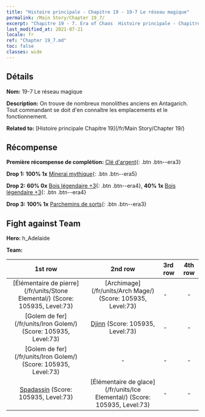 ```yaml
---
title: "Histoire principale - Chapitre 19 - 19-7 Le réseau magique"
permalink: /Main Story/Chapter 19_7/
excerpt: "Chapitre 19 - 7. Era of Chaos  Histoire principale - Chapitre 19_7. 19-7 Le réseau magique"
last_modified_at: 2021-07-21
locale: fr
ref: "Chapter 19_7.md"
toc: false
classes: wide
---
```


## Détails

 **Nom:** 19-7 Le réseau magique

 **Description:** On trouve de nombreux monolithes anciens en Antagarich. Tout commandant se doit d'en connaître les emplacements et le fonctionnement.

 **Related to:** [Histoire principale Chapitre 19](/fr/Main Story/Chapter 19/)

## Récompense

 **Première récompense de complétion:** [Clé d'argent](/ItemsFR/con_693/){: .btn .btn--era3}

 **Drop 1:** **100% 1x** [Minerai mythique](/ItemsFR/mat_61/){: .btn .btn--era5}

 **Drop 2:** **60% 0x** [Bois légendaire +3](/ItemsFR/mat_55/){: .btn .btn--era4}, **40% 1x** [Bois légendaire +3](/ItemsFR/mat_55/){: .btn .btn--era4}

 **Drop 3:** **100% 1x** [Parchemins de sorts](/ItemsFR/con_694/){: .btn .btn--era3}


## Fight against Team
 **Hero:** h_Adelaide

 **Team:**


  | 1st row | 2nd row | 3rd row | 4th row |
  |:----:|:----:|:----|:----:|
  | [Élémentaire de pierre](/fr/units/Stone Elemental/) (Score: 105935, Level:73)  | [Archimage](/fr/units/Arch Mage/) (Score: 105935, Level:73)  | - | - |
  | [Golem de fer](/fr/units/Iron Golem/) (Score: 105935, Level:73)  | [Djinn](/fr/units/Genie/) (Score: 105935, Level:73)  | - | - |
  | [Golem de fer](/fr/units/Iron Golem/) (Score: 105935, Level:73)  | - | - | - |
  | [Spadassin](/fr/units/Swordsman/) (Score: 105935, Level:73)  | [Élémentaire de glace](/fr/units/Ice Elemental/) (Score: 105935, Level:73)  | - | - |


